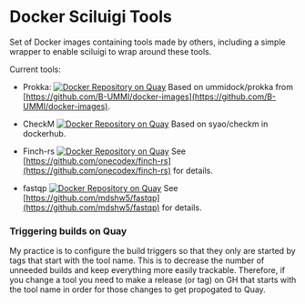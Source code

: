 # Docker Sciluigi Tools

Set of Docker images containing tools made by others, including a simple wrapper to enable sciluigi to wrap around these tools.

Current tools:

  * Prokka: [![Docker Repository on Quay](https://quay.io/repository/fhcrc-microbiome/prokka/status "Docker Repository on Quay")](https://quay.io/repository/fhcrc-microbiome/prokka) Based on ummidock/prokka from [https://github.com/B-UMMI/docker-images](https://github.com/B-UMMI/docker-images).

  * CheckM [![Docker Repository on Quay](https://quay.io/repository/fhcrc-microbiome/checkm/status "Docker Repository on Quay")](https://quay.io/repository/fhcrc-microbiome/checkm) Based on syao/checkm in dockerhub.

  * Finch-rs [![Docker Repository on Quay](https://quay.io/repository/fhcrc-microbiome/finch-rs/status "Docker Repository on Quay")](https://quay.io/repository/fhcrc-microbiome/finch-rs) See [https://github.com/onecodex/finch-rs](https://github.com/onecodex/finch-rs) for details.

  * fastqp [![Docker Repository on Quay](https://quay.io/repository/fhcrc-microbiome/fastqp/status "Docker Repository on Quay")](https://quay.io/repository/fhcrc-microbiome/fastqp) See [https://github.com/mdshw5/fastqp](https://github.com/mdshw5/fastqp) for details.


### Triggering builds on Quay

My practice is to configure the build triggers so that they only are started by tags that start with the tool name. This is to decrease the number of unneeded builds and keep everything more easily trackable. Therefore, if you change a tool you need to make a release (or tag) on GH that starts with the tool name in order for those changes to get propogated to Quay.
